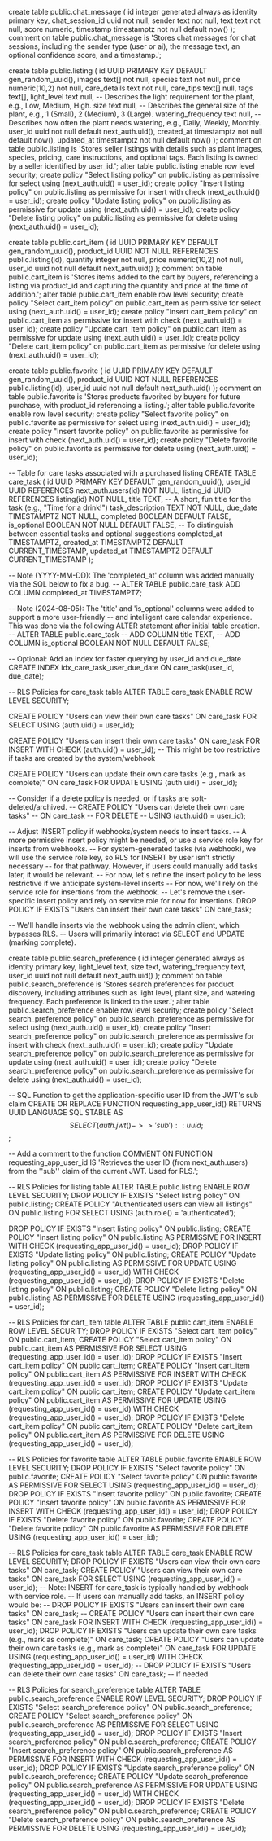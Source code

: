 create table public.chat_message (
  id integer generated always as identity primary key,
  chat_session_id uuid not null,
  sender text not null,
  text text not null,
  score numeric,
  timestamp timestamptz not null default now()
);
comment on table public.chat_message is 'Stores chat messages for chat sessions, including the sender type (user or ai), the message text, an optional confidence score, and a timestamp.';

create table public.listing (
  id UUID PRIMARY KEY DEFAULT gen_random_uuid(),
  images text[] not null,
  species text not null,
  price numeric(10,2) not null,
  care_details text not null,
  care_tips text[] null,
  tags text[],
  light_level text null, -- Describes the light requirement for the plant, e.g., Low, Medium, High.
  size text null, -- Describes the general size of the plant, e.g., 1 (Small), 2 (Medium), 3 (Large).
  watering_frequency text null, -- Describes how often the plant needs watering, e.g., Daily, Weekly, Monthly.
  user_id uuid not null default next_auth.uid(),
  created_at timestamptz not null default now(),
  updated_at timestamptz not null default now()
);
comment on table public.listing is 'Stores seller listings with details such as plant images, species, pricing, care instructions, and optional tags. Each listing is owned by a seller identified by user_id.';
alter table public.listing enable row level security;
create policy "Select listing policy" on public.listing as permissive for select using (next_auth.uid() = user_id);
create policy "Insert listing policy" on public.listing as permissive for insert with check (next_auth.uid() = user_id);
create policy "Update listing policy" on public.listing as permissive for update using (next_auth.uid() = user_id);
create policy "Delete listing policy" on public.listing as permissive for delete using (next_auth.uid() = user_id);

create table public.cart_item (
  id UUID PRIMARY KEY DEFAULT gen_random_uuid(),
  product_id UUID NOT NULL REFERENCES public.listing(id),
  quantity integer not null,
  price numeric(10,2) not null,
  user_id uuid not null default next_auth.uid()
);
comment on table public.cart_item is 'Stores items added to the cart by buyers, referencing a listing via product_id and capturing the quantity and price at the time of addition.';
alter table public.cart_item enable row level security;
create policy "Select cart_item policy" on public.cart_item as permissive for select using (next_auth.uid() = user_id);
create policy "Insert cart_item policy" on public.cart_item as permissive for insert with check (next_auth.uid() = user_id);
create policy "Update cart_item policy" on public.cart_item as permissive for update using (next_auth.uid() = user_id);
create policy "Delete cart_item policy" on public.cart_item as permissive for delete using (next_auth.uid() = user_id);

create table public.favorite (
  id UUID PRIMARY KEY DEFAULT gen_random_uuid(),
  product_id UUID NOT NULL REFERENCES public.listing(id),
  user_id uuid not null default next_auth.uid()
);
comment on table public.favorite is 'Stores products favorited by buyers for future purchase, with product_id referencing a listing.';
alter table public.favorite enable row level security;
create policy "Select favorite policy" on public.favorite as permissive for select using (next_auth.uid() = user_id);
create policy "Insert favorite policy" on public.favorite as permissive for insert with check (next_auth.uid() = user_id);
create policy "Delete favorite policy" on public.favorite as permissive for delete using (next_auth.uid() = user_id);

-- Table for care tasks associated with a purchased listing
CREATE TABLE care_task (
    id UUID PRIMARY KEY DEFAULT gen_random_uuid(),
    user_id UUID REFERENCES next_auth.users(id) NOT NULL,
    listing_id UUID REFERENCES listing(id) NOT NULL,
    title TEXT, -- A short, fun title for the task (e.g., "Time for a drink!")
    task_description TEXT NOT NULL,
    due_date TIMESTAMPTZ NOT NULL,
    completed BOOLEAN DEFAULT FALSE,
    is_optional BOOLEAN NOT NULL DEFAULT FALSE, -- To distinguish between essential tasks and optional suggestions
    completed_at TIMESTAMPTZ,
    created_at TIMESTAMPTZ DEFAULT CURRENT_TIMESTAMP,
    updated_at TIMESTAMPTZ DEFAULT CURRENT_TIMESTAMP
);

-- Note (YYYY-MM-DD): The 'completed_at' column was added manually via the SQL below to fix a bug.
-- ALTER TABLE public.care_task ADD COLUMN completed_at TIMESTAMPTZ;

-- Note (2024-08-05): The 'title' and 'is_optional' columns were added to support a more user-friendly
-- and intelligent care calendar experience. This was done via the following ALTER statement after initial table creation.
-- ALTER TABLE public.care_task
-- ADD COLUMN title TEXT,
-- ADD COLUMN is_optional BOOLEAN NOT NULL DEFAULT FALSE;

-- Optional: Add an index for faster querying by user_id and due_date
CREATE INDEX idx_care_task_user_due_date ON care_task(user_id, due_date);

-- RLS Policies for care_task table
ALTER TABLE care_task ENABLE ROW LEVEL SECURITY;

CREATE POLICY "Users can view their own care tasks"
ON care_task
FOR SELECT
USING (auth.uid() = user_id);

CREATE POLICY "Users can insert their own care tasks"
ON care_task
FOR INSERT
WITH CHECK (auth.uid() = user_id); -- This might be too restrictive if tasks are created by the system/webhook

CREATE POLICY "Users can update their own care tasks (e.g., mark as complete)"
ON care_task
FOR UPDATE
USING (auth.uid() = user_id);

-- Consider if a delete policy is needed, or if tasks are soft-deleted/archived.
-- CREATE POLICY "Users can delete their own care tasks"
-- ON care_task
-- FOR DELETE
-- USING (auth.uid() = user_id);

-- Adjust INSERT policy if webhooks/system needs to insert tasks.
-- A more permissive insert policy might be needed, or use a service role key for inserts from webhooks.
-- For system-generated tasks (via webhook), we will use the service role key, so RLS for INSERT by user isn't strictly necessary
-- for that pathway. However, if users could manually add tasks later, it would be relevant.
-- For now, let's refine the insert policy to be less restrictive if we anticipate system-level inserts
-- For now, we'll rely on the service role for insertions from the webhook.
-- Let's remove the user-specific insert policy and rely on service role for now for insertions.
DROP POLICY IF EXISTS "Users can insert their own care tasks" ON care_task;

-- We'll handle inserts via the webhook using the admin client, which bypasses RLS.
-- Users will primarily interact via SELECT and UPDATE (marking complete).

create table public.search_preference (
  id integer generated always as identity primary key,
  light_level text,
  size text,
  watering_frequency text,
  user_id uuid not null default next_auth.uid()
);
comment on table public.search_preference is 'Stores search preferences for product discovery, including attributes such as light level, plant size, and watering frequency. Each preference is linked to the user.';
alter table public.search_preference enable row level security;
create policy "Select search_preference policy" on public.search_preference as permissive for select using (next_auth.uid() = user_id);
create policy "Insert search_preference policy" on public.search_preference as permissive for insert with check (next_auth.uid() = user_id);
create policy "Update search_preference policy" on public.search_preference as permissive for update using (next_auth.uid() = user_id);
create policy "Delete search_preference policy" on public.search_preference as permissive for delete using (next_auth.uid() = user_id);

-- SQL Function to get the application-specific user ID from the JWT's sub claim
CREATE OR REPLACE FUNCTION requesting_app_user_id()
RETURNS UUID
LANGUAGE SQL STABLE
AS $$
  SELECT (auth.jwt()->>'sub')::uuid;
$$;

-- Add a comment to the function
COMMENT ON FUNCTION requesting_app_user_id IS 'Retrieves the user ID (from next_auth.users) from the ''sub'' claim of the current JWT. Used for RLS.';

-- RLS Policies for listing table
ALTER TABLE public.listing ENABLE ROW LEVEL SECURITY;
DROP POLICY IF EXISTS "Select listing policy" ON public.listing;
CREATE POLICY "Authenticated users can view all listings"
ON public.listing
FOR SELECT
USING (auth.role() = 'authenticated');

DROP POLICY IF EXISTS "Insert listing policy" ON public.listing;
CREATE POLICY "Insert listing policy" ON public.listing AS PERMISSIVE FOR INSERT WITH CHECK (requesting_app_user_id() = user_id);
DROP POLICY IF EXISTS "Update listing policy" ON public.listing;
CREATE POLICY "Update listing policy" ON public.listing AS PERMISSIVE FOR UPDATE USING (requesting_app_user_id() = user_id) WITH CHECK (requesting_app_user_id() = user_id);
DROP POLICY IF EXISTS "Delete listing policy" ON public.listing;
CREATE POLICY "Delete listing policy" ON public.listing AS PERMISSIVE FOR DELETE USING (requesting_app_user_id() = user_id);

-- RLS Policies for cart_item table
ALTER TABLE public.cart_item ENABLE ROW LEVEL SECURITY;
DROP POLICY IF EXISTS "Select cart_item policy" ON public.cart_item;
CREATE POLICY "Select cart_item policy" ON public.cart_item AS PERMISSIVE FOR SELECT USING (requesting_app_user_id() = user_id);
DROP POLICY IF EXISTS "Insert cart_item policy" ON public.cart_item;
CREATE POLICY "Insert cart_item policy" ON public.cart_item AS PERMISSIVE FOR INSERT WITH CHECK (requesting_app_user_id() = user_id);
DROP POLICY IF EXISTS "Update cart_item policy" ON public.cart_item;
CREATE POLICY "Update cart_item policy" ON public.cart_item AS PERMISSIVE FOR UPDATE USING (requesting_app_user_id() = user_id) WITH CHECK (requesting_app_user_id() = user_id);
DROP POLICY IF EXISTS "Delete cart_item policy" ON public.cart_item;
CREATE POLICY "Delete cart_item policy" ON public.cart_item AS PERMISSIVE FOR DELETE USING (requesting_app_user_id() = user_id);

-- RLS Policies for favorite table
ALTER TABLE public.favorite ENABLE ROW LEVEL SECURITY;
DROP POLICY IF EXISTS "Select favorite policy" ON public.favorite;
CREATE POLICY "Select favorite policy" ON public.favorite AS PERMISSIVE FOR SELECT USING (requesting_app_user_id() = user_id);
DROP POLICY IF EXISTS "Insert favorite policy" ON public.favorite;
CREATE POLICY "Insert favorite policy" ON public.favorite AS PERMISSIVE FOR INSERT WITH CHECK (requesting_app_user_id() = user_id);
DROP POLICY IF EXISTS "Delete favorite policy" ON public.favorite;
CREATE POLICY "Delete favorite policy" ON public.favorite AS PERMISSIVE FOR DELETE USING (requesting_app_user_id() = user_id);

-- RLS Policies for care_task table
ALTER TABLE care_task ENABLE ROW LEVEL SECURITY;
DROP POLICY IF EXISTS "Users can view their own care tasks" ON care_task;
CREATE POLICY "Users can view their own care tasks" ON care_task FOR SELECT USING (requesting_app_user_id() = user_id);
-- Note: INSERT for care_task is typically handled by webhook with service role.
-- If users can manually add tasks, an INSERT policy would be:
-- DROP POLICY IF EXISTS "Users can insert their own care tasks" ON care_task;
-- CREATE POLICY "Users can insert their own care tasks" ON care_task FOR INSERT WITH CHECK (requesting_app_user_id() = user_id);
DROP POLICY IF EXISTS "Users can update their own care tasks (e.g., mark as complete)" ON care_task;
CREATE POLICY "Users can update their own care tasks (e.g., mark as complete)" ON care_task FOR UPDATE USING (requesting_app_user_id() = user_id) WITH CHECK (requesting_app_user_id() = user_id);
-- DROP POLICY IF EXISTS "Users can delete their own care tasks" ON care_task; -- If needed

-- RLS Policies for search_preference table
ALTER TABLE public.search_preference ENABLE ROW LEVEL SECURITY;
DROP POLICY IF EXISTS "Select search_preference policy" ON public.search_preference;
CREATE POLICY "Select search_preference policy" ON public.search_preference AS PERMISSIVE FOR SELECT USING (requesting_app_user_id() = user_id);
DROP POLICY IF EXISTS "Insert search_preference policy" ON public.search_preference;
CREATE POLICY "Insert search_preference policy" ON public.search_preference AS PERMISSIVE FOR INSERT WITH CHECK (requesting_app_user_id() = user_id);
DROP POLICY IF EXISTS "Update search_preference policy" ON public.search_preference;
CREATE POLICY "Update search_preference policy" ON public.search_preference AS PERMISSIVE FOR UPDATE USING (requesting_app_user_id() = user_id) WITH CHECK (requesting_app_user_id() = user_id);
DROP POLICY IF EXISTS "Delete search_preference policy" ON public.search_preference;
CREATE POLICY "Delete search_preference policy" ON public.search_preference AS PERMISSIVE FOR DELETE USING (requesting_app_user_id() = user_id);
